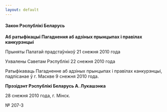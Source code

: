 ```yaml
---
layout: default
---
```


#### Закон Рэспублікі Беларусь

**Аб ратыфікацыі Пагаднення аб адзіных прынцыпах і правілах
канкурэнцыі**

Прыняты Палатай прадстаўнікоў 21 снежня 2010 года

Ухвалены Саветам Рэспублікі 22 снежня 2010 года

Ратыфікаваць Пагадненне аб адзіных прынцыпах і правілах канкурэнцыі,
падпісанае ў г. Маскве 9 снежня 2010 года.

**Прэзідэнт Рэспублікі Беларусь А. Лукашэнка**

28 снежня 2010 года, г. Мінск.

№ 207-З
